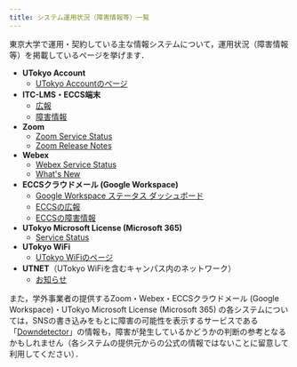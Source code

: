 ```yaml
---
title: システム運用状況（障害情報等）一覧
---
```


東京大学で運用・契約している主な情報システムについて，運用状況（障害情報等）を掲載しているページを挙げます．

- **UTokyo Account**
    - [UTokyo Accountのページ](https://www.u-tokyo.ac.jp/adm/dics/ja/account.html)
- **ITC-LMS・ECCS端末**
    - [広報](https://www.ecc.u-tokyo.ac.jp/announcement/daily.html)
    - [障害情報](https://www.ecc.u-tokyo.ac.jp/announcement/trouble.html)
- **Zoom**
    - [Zoom Service Status](https://status.zoom.us/)
    - [Zoom Release Notes](https://support.zoom.us/hc/en-us/sections/201214205-Release-Notes)
- **Webex**
    - [Webex Service Status](https://status.webex.com/service/status?lang=en_US)
    - [What's New](https://help.webex.com/en-us/xcwws1/What-s-New-for-the-Latest-Channel-of-Webex-Meetings)
- **ECCSクラウドメール (Google Workspace)**
    - [Google Workspace ステータス ダッシュボード](https://www.google.co.jp/appsstatus/dashboard/)
    - [ECCSの広報](https://www.ecc.u-tokyo.ac.jp/announcement/daily.html)
    - [ECCSの障害情報](https://www.ecc.u-tokyo.ac.jp/announcement/trouble.html)
- **UTokyo Microsoft License (Microsoft 365)**
    - [Service Status](https://portal.office.com/servicestatus)
- **UTokyo WiFi**
    - [UTokyo WiFiのページ](https://www.u-tokyo.ac.jp/adm/dics/ja/wifi.html)
- **UTNET**（UTokyo WiFiを含むキャンパス内のネットワーク）
    - [お知らせ](https://www.nc.u-tokyo.ac.jp/infoall)

また，学外事業者の提供するZoom・Webex・ECCSクラウドメール (Google Workspace)・UTokyo Microsoft License (Microsoft 365) の各システムについては，SNSの書き込みをもとに障害の可能性を表示するサービスである「[Downdetector](https://downdetector.jp/)」の情報も，障害が発生しているかどうかの判断の参考となるかもしれません（各システムの提供元からの公式の情報ではないことに留意して利用してください）．
